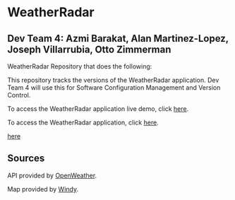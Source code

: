 # WeatherRadar
## Dev Team 4: Azmi Barakat, Alan Martinez-Lopez, Joseph Villarrubia, Otto Zimmerman
WeatherRadar Repository that does the following:

This repository tracks the versions of the WeatherRadar application. Dev Team 4 will use this for Software Configuration Management and Version Control.

To access the WeatherRadar application live demo, click [here](https://www.loom.com/share/ba0c45b6edd04bc69eab0699fb3c4f65).

To access the WeatherRadar application, click [here](https://am26001.github.io/WeatherRadar/index.html).

[here](https://www.loom.com/share/ba0c45b6edd04bc69eab0699fb3c4f65)


## Sources
API provided by [OpenWeather](https://openweathermap.org/api).

Map provided by [Windy](https://www.windy.com/41.876/-87.624?41.408,-87.624,8).
